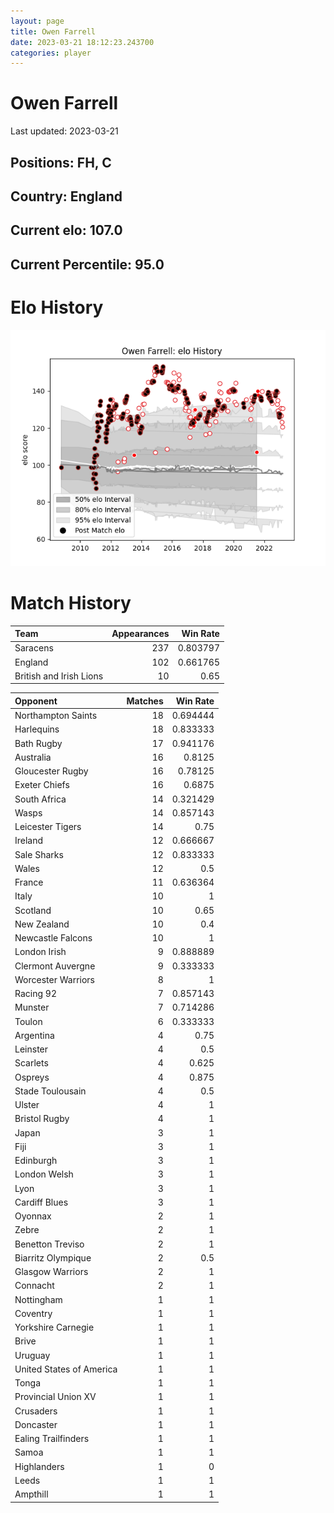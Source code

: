 ```yaml
---  
layout: page  
title: Owen Farrell  
date: 2023-03-21 18:12:23.243700  
categories: player  
---
```

# Owen Farrell


Last updated: 2023-03-21
## Positions: FH, C

## Country: England

## Current elo: 107.0

## Current Percentile: 95.0

# Elo History


![elo history](history_OwenFarrell.png)
# Match History


| Team                    |   Appearances |   Win Rate |
|:------------------------|--------------:|-----------:|
| Saracens                |           237 |   0.803797 |
| England                 |           102 |   0.661765 |
| British and Irish Lions |            10 |   0.65     |

| Opponent                 |   Matches |   Win Rate |
|:-------------------------|----------:|-----------:|
| Northampton Saints       |        18 |   0.694444 |
| Harlequins               |        18 |   0.833333 |
| Bath Rugby               |        17 |   0.941176 |
| Australia                |        16 |   0.8125   |
| Gloucester Rugby         |        16 |   0.78125  |
| Exeter Chiefs            |        16 |   0.6875   |
| South Africa             |        14 |   0.321429 |
| Wasps                    |        14 |   0.857143 |
| Leicester Tigers         |        14 |   0.75     |
| Ireland                  |        12 |   0.666667 |
| Sale Sharks              |        12 |   0.833333 |
| Wales                    |        12 |   0.5      |
| France                   |        11 |   0.636364 |
| Italy                    |        10 |   1        |
| Scotland                 |        10 |   0.65     |
| New Zealand              |        10 |   0.4      |
| Newcastle Falcons        |        10 |   1        |
| London Irish             |         9 |   0.888889 |
| Clermont Auvergne        |         9 |   0.333333 |
| Worcester Warriors       |         8 |   1        |
| Racing 92                |         7 |   0.857143 |
| Munster                  |         7 |   0.714286 |
| Toulon                   |         6 |   0.333333 |
| Argentina                |         4 |   0.75     |
| Leinster                 |         4 |   0.5      |
| Scarlets                 |         4 |   0.625    |
| Ospreys                  |         4 |   0.875    |
| Stade Toulousain         |         4 |   0.5      |
| Ulster                   |         4 |   1        |
| Bristol Rugby            |         4 |   1        |
| Japan                    |         3 |   1        |
| Fiji                     |         3 |   1        |
| Edinburgh                |         3 |   1        |
| London Welsh             |         3 |   1        |
| Lyon                     |         3 |   1        |
| Cardiff Blues            |         3 |   1        |
| Oyonnax                  |         2 |   1        |
| Zebre                    |         2 |   1        |
| Benetton Treviso         |         2 |   1        |
| Biarritz Olympique       |         2 |   0.5      |
| Glasgow Warriors         |         2 |   1        |
| Connacht                 |         2 |   1        |
| Nottingham               |         1 |   1        |
| Coventry                 |         1 |   1        |
| Yorkshire Carnegie       |         1 |   1        |
| Brive                    |         1 |   1        |
| Uruguay                  |         1 |   1        |
| United States of America |         1 |   1        |
| Tonga                    |         1 |   1        |
| Provincial Union XV      |         1 |   1        |
| Crusaders                |         1 |   1        |
| Doncaster                |         1 |   1        |
| Ealing Trailfinders      |         1 |   1        |
| Samoa                    |         1 |   1        |
| Highlanders              |         1 |   0        |
| Leeds                    |         1 |   1        |
| Ampthill                 |         1 |   1        |